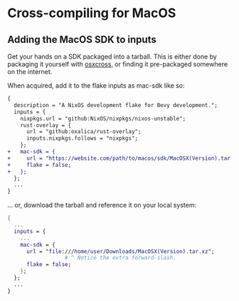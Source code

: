 # Cross-compiling for MacOS

## Adding the MacOS SDK to inputs

Get your hands on a SDK packaged into a tarball. This is either done by
packaging it yourself with [osxcross][osxcross], or finding it pre-packaged
somewhere on the internet.

[osxcross]: https://github.com/tpoechtrager/osxcross

When acquired, add it to the flake inputs as mac-sdk like so:
```diff
{
  description = "A NixOS development flake for Bevy development.";
  inputs = {
    nixpkgs.url = "github:NixOS/nixpkgs/nixos-unstable";
    rust-overlay = {
      url = "github:oxalica/rust-overlay";
      inputs.nixpkgs.follows = "nixpkgs";
    };
+   mac-sdk = {
+     url = "https://website.com/path/to/macos/sdk/MacOSX(Version).tar.xz";
+     flake = false;
+   };
  };
  ...
}
```

... or, download the tarball and reference it on your local system:

```nix
{
  ...
  inputs = {
    ...
    mac-sdk = {
      url = "file:///home/user/Downloads/MacOSX(Version).tar.xz";
                  # ^ Notice the extra forward-slash.
      flake = false;
    };
  };
  ...
}
```
